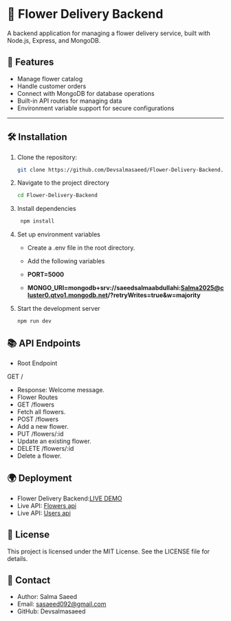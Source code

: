 
# 🌸 Flower Delivery Backend

A backend application for managing a flower delivery service, built with Node.js, Express, and MongoDB.

## 🚀 Features

- Manage flower catalog 
- Handle customer orders
- Connect with MongoDB for database operations
- Built-in API routes for managing data
- Environment variable support for secure configurations

---

## 🛠️ Installation

1. Clone the repository:
   ```bash
   git clone https://github.com/Devsalmasaeed/Flower-Delivery-Backend.git

2. Navigate to the project directory
   ```bash
   cd Flower-Delivery-Backend
3. Install dependencies
   ```bash
    npm install
4. Set up environment variables
   -  Create a .env file in the root directory.
   -  Add the following variables
      
     - **PORT=5000**
     - **MONGO_URI=mongodb+srv://saeedsalmaabdullahi:Salma2025@cluster0.qtvo1.mongodb.net/?retryWrites=true&w=majority**

5. Start the development server
     ```bashm
     npm run dev

## 📚 API Endpoints

- Root Endpoint

GET /
- Response: Welcome message.
- Flower Routes
- GET /flowers
- Fetch all flowers.
- POST /flowers
- Add a new flower.
- PUT /flowers/:id
- Update an existing flower.
- DELETE /flowers/:id
- Delete a flower.

## 🌍 Deployment
- Flower Delivery Backend:[LIVE DEMO](https://flower-delivery-backend.onrender.com/)
- Live API: [Flowers api](http://localhost:5000/api/flowers)
- Live API: [Users api](http://localhost:5000/api/users)


## 📜 License
This project is licensed under the MIT License. See the LICENSE file for details.

## 📧 Contact
- Author: Salma Saeed
- Email: sasaeed092@gmail.com
- GitHub: Devsalmasaeed     


